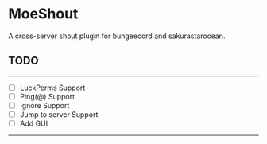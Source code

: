# MoeShout
A cross-server shout plugin for bungeecord and sakurastarocean.


## TODO

---

 - [ ] LuckPerms Support
 - [ ] Ping(@) Support
 - [ ] Ignore Support
 - [ ] Jump to server Support
 - [ ] Add GUI

---
